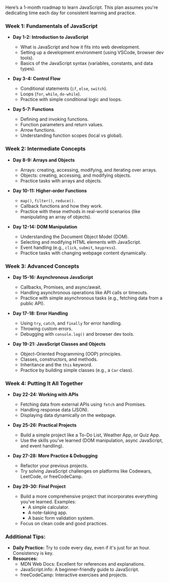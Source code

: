 Here’s a 1-month roadmap to learn JavaScript. This plan assumes you're dedicating time each day for consistent learning and practice.

### Week 1: Fundamentals of JavaScript
- **Day 1-2: Introduction to JavaScript**
  - What is JavaScript and how it fits into web development.
  - Setting up a development environment (using VSCode, browser dev tools).
  - Basics of the JavaScript syntax (variables, constants, and data types).

- **Day 3-4: Control Flow**
  - Conditional statements (`if`, `else`, `switch`).
  - Loops (`for`, `while`, `do-while`).
  - Practice with simple conditional logic and loops.

- **Day 5-7: Functions**
  - Defining and invoking functions.
  - Function parameters and return values.
  - Arrow functions.
  - Understanding function scopes (local vs global).

### Week 2: Intermediate Concepts
- **Day 8-9: Arrays and Objects**
  - Arrays: creating, accessing, modifying, and iterating over arrays.
  - Objects: creating, accessing, and modifying objects.
  - Practice tasks with arrays and objects.

- **Day 10-11: Higher-order Functions**
  - `map()`, `filter()`, `reduce()`.
  - Callback functions and how they work.
  - Practice with these methods in real-world scenarios (like manipulating an array of objects).

- **Day 12-14: DOM Manipulation**
  - Understanding the Document Object Model (DOM).
  - Selecting and modifying HTML elements with JavaScript.
  - Event handling (e.g., `click`, `submit`, `keypress`).
  - Practice tasks with changing webpage content dynamically.

### Week 3: Advanced Concepts
- **Day 15-16: Asynchronous JavaScript**
  - Callbacks, Promises, and async/await.
  - Handling asynchronous operations like API calls or timeouts.
  - Practice with simple asynchronous tasks (e.g., fetching data from a public API).

- **Day 17-18: Error Handling**
  - Using `try`, `catch`, and `finally` for error handling.
  - Throwing custom errors.
  - Debugging with `console.log()` and browser dev tools.

- **Day 19-21: JavaScript Classes and Objects**
  - Object-Oriented Programming (OOP) principles.
  - Classes, constructors, and methods.
  - Inheritance and the `this` keyword.
  - Practice by building simple classes (e.g., a `Car` class).

### Week 4: Putting It All Together
- **Day 22-24: Working with APIs**
  - Fetching data from external APIs using `fetch` and Promises.
  - Handling response data (JSON).
  - Displaying data dynamically on the webpage.

- **Day 25-26: Practical Projects**
  - Build a simple project like a To-Do List, Weather App, or Quiz App.
  - Use the skills you've learned (DOM manipulation, async JavaScript, and event handling).

- **Day 27-28: More Practice & Debugging**
  - Refactor your previous projects.
  - Try solving JavaScript challenges on platforms like Codewars, LeetCode, or freeCodeCamp.

- **Day 29-30: Final Project**
  - Build a more comprehensive project that incorporates everything you've learned. Examples:
    - A simple calculator.
    - A note-taking app.
    - A basic form validation system.
  - Focus on clean code and good practices.

### Additional Tips:
- **Daily Practice:** Try to code every day, even if it's just for an hour. Consistency is key.
- **Resources:**
  - MDN Web Docs: Excellent for references and explanations.
  - JavaScript.info: A beginner-friendly guide to JavaScript.
  - freeCodeCamp: Interactive exercises and projects.
